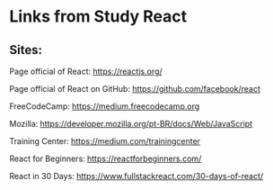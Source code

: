 # Links from Study React

## Sites:


Page official of React: https://reactjs.org/ <br/>

Page official of React on GitHub: https://github.com/facebook/react<br/>

FreeCodeCamp: https://medium.freecodecamp.org <br/>

Mozilla: https://developer.mozilla.org/pt-BR/docs/Web/JavaScript <br/>

Training Center: https://medium.com/trainingcenter <br/>

React for Beginners: https://reactforbeginners.com/ <br/>

React in 30 Days:
https://www.fullstackreact.com/30-days-of-react/ <br/>
